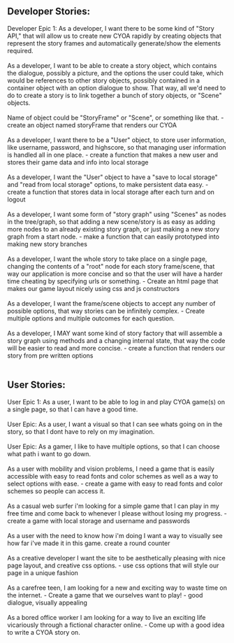 <h2>Developer Stories:</h2>
Developer Epic 1: As a developer, I want there to be some kind of "Story API," that will allow us to create new CYOA rapidly by creating objects that represent the story frames and automatically generate/show the elements required.
<br><br>
As a developer, I want to be able to create a story object, which contains the dialogue, possibly a picture, and the options the user could take, which would be references to other story objects, possibly contained in a container object with an option dialogue to show. That way, all we'd need to do to create a story is to link together a bunch of story objects, or "Scene" objects.
<br><br>
Name of object could be "StoryFrame" or "Scene", or something like that.
   - create an object named storyFrame that renders our CYOA
<br><br>
As a developer, I want there to be a "User" object, to store user information, like username, password, and highscore, so that managing user information is handled all in one place.
   - create a function that makes a new user and stores their game data and info into local storage
   <br><br>
As a developer, I want the "User" object to have a "save to local storage" and "read from local storage" options, to make persistent data easy.
   - create a function that stores data in local storage after each turn and on logout
   <br><br>
As a developer, I want some form of "story graph" using "Scenes" as nodes in the tree/graph, so that adding a new scene/story is as easy as adding more nodes to an already existing story graph, or just making a new story graph from a start node.
  -  make a function that can easily prototyped into making new story branches
  <br><br>
As a developer, I want the whole story to take place on a single page, changing the contents of a "root" node for each story frame/scene, that way our application is more concise and so that the user will have a harder time cheating by specifying urls or something.
   - Create an html page that makes our game layout nicely using css and js constructors
   <br><br>
As a developer, I want the frame/scene objects to accept any number of possible options, that way stories can be infinitely complex.
  -  Create multiple options and multiple outcomes for each question.
  <br><br>
As a developer, I MAY want some kind of story factory that will assemble a story graph using methods and a changing internal state, that way the code will be easier to read and more concise.
   - create a function that renders our story from pre written options
   <br><br>

<h2>User Stories:</h2>
User Epic 1: As a user, I want to be able to log in and play CYOA game(s) on a single page, so that I can have a good time.
<br><br>
User Epic: As a user, I want a visual so that I can see whats going on in the story, so that I dont have to rely on my imagination.
<br><br>
User Epic: As a gamer, I like to have multiple options, so that I can choose what path i want to go down.
<br><br>
As a user with mobility and vision problems, I need a game that is easily accessible with easy to read fonts and color schemes as well as a way to select options with ease.
   - create a game with easy to read fonts and color schemes so people can access it.
   <br><br>
As a casual web surfer i'm looking for a simple game that I can play in my free time and come back to whenever I please without losing my progress.
   - create a game with local storage and username and passwords
   <br><br>
As a user with the need to know how i'm doing I want a way to visually see how far i've made it in this game.
    create a round counter
    <br><br>
As a creative developer I want the site to be aesthetically pleasing with nice page layout, and creative css options.
   - use css options that will style our page in a unique fashion
<br><br>
As a carefree teen, I am looking for a new and exciting way to waste time on the internet.
   - Create a game that we ourselves want to play!
      -  good dialogue, visually appealing
      <br><br>
As a bored office worker I am looking for a way to live an exciting life vicariously through a fictional character online. 
   - Come up with a good idea to write a CYOA story on.
   <br><br>
